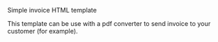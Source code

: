 Simple invoice HTML template

This template can be use with a pdf converter to send invoice to your customer (for example).
